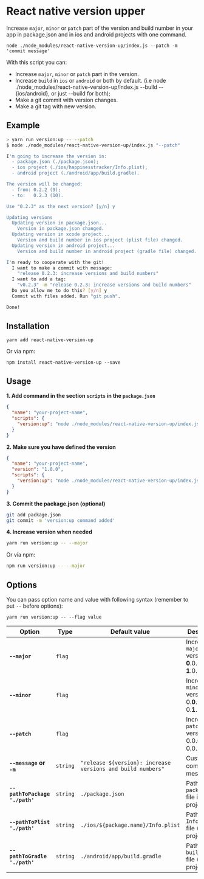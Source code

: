 # React native version upper
Increase `major`, `minor` or `patch` part of the version and build number in your app in package.json and in ios and android projects with one command.
```
node ./node_modules/react-native-version-up/index.js --patch -m 'commit message'
```

With this script you can:
- Increase `major`, `minor` or `patch` part in the version.
- Increase `build` in `ios` or `android` or both by default. (i.e node ./node_modules/react-native-version-up/index.js --build --{ios/android}, or just --build for both);
- Make a git commit with version changes.
- Make a git tag with new version.

## Example
```bash
> yarn run version:up -- --patch
$ node ./node_modules/react-native-version-up/index.js "--patch"

I'm going to increase the version in:
  - package.json (./package.json);
  - ios project (./ios/happinesstracker/Info.plist);
  - android project (./android/app/build.gradle).

The version will be changed:
  - from: 0.2.2 (9);
  - to:   0.2.3 (10).

Use "0.2.3" as the next version? [y/n] y

Updating versions
  Updating version in package.json...
    Version in package.json changed.
  Updating version in xcode project...
    Version and build number in ios project (plist file) changed.
  Updating version in android project...
    Version and build number in android project (gradle file) changed.

I'm ready to cooperate with the git!
  I want to make a commit with message:
    "release 0.2.3: increase versions and build numbers"
  I want to add a tag:
    "v0.2.3" -m "release 0.2.3: increase versions and build numbers"
  Do you allow me to do this? [y/n] y
  Commit with files added. Run "git push".

Done!
```

## Installation
```
yarn add react-native-version-up
```

Or via npm:
```
npm install react-native-version-up --save
```

## Usage
**1. Add command in the section `scripts` in the `package.json`**
```json
{
  "name": "your-project-name",
  "scripts": {
    "version:up": "node ./node_modules/react-native-version-up/index.js"
  }
}
```

**2. Make sure you have defined the version**
```json
{
  "name": "your-project-name",
  "version": "1.0.0",
  "scripts": {
    "version:up": "node ./node_modules/react-native-version-up/index.js"
  }
}
```

**3. Commit the package.json (optional)**
```bash
git add package.json
git commit -m 'version:up command added'
```

**4. Increase version when needed**
```bash
yarn run version:up -- --major
```

Or via npm:
```bash
npm run version:up -- --major
```
## Options
You can pass option name and value with following syntax (remember to put `--` before options):
```
yarn run version:up -- --flag value
```

| **Option** | **Type** | **Default value** | **Description** |
|------------|----------|-------------------|-----------------|
| **`--major`** | `flag` | | Increase `major` version:<br/>**0**.0.0 -> **1**.0.0 |
| **`--minor`** | `flag` | | Increase `minor` version:<br/>0.**0**.0 -> 0.**1**.0 |
| **`--patch`** | `flag` | | Increase `patch` version:<br/>0.0.**0** -> 0.0.**1** |
| **`--message` or `-m`** | `string` | `"release ${version}: increase versions and build numbers"` | Custom commit message. |
| **`--pathToPackage './path'`** | `string` | `./package.json` | Path to `package.json` file in your project. |
| **`--pathToPlist './path'`** | `string` | `./ios/${package.name}/Info.plist` | Path to `Info.plist` file (ios project). |
| **`--pathToGradle './path'`** | `string` | `./android/app/build.gradle` | Path to `build.gradle` file (android project). |
